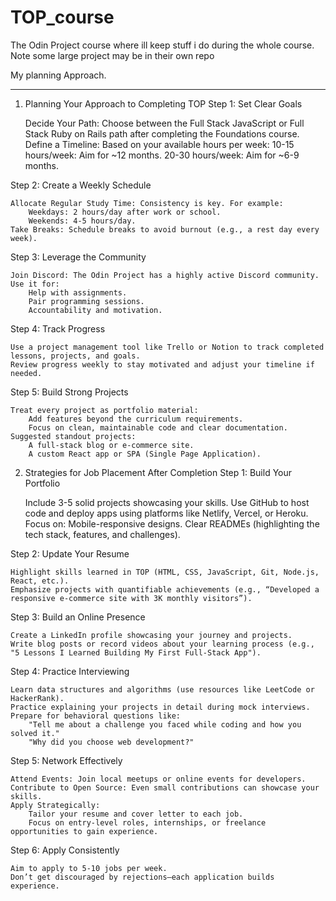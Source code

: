 # TOP_course
The Odin Project course where ill keep stuff i do during the whole course. 
Note some large project may be in their own repo

My planning Approach.
_______________________________________________________________________________________________________________________________________

1) Planning Your Approach to Completing TOP
Step 1: Set Clear Goals

    Decide Your Path: Choose between the Full Stack JavaScript or Full Stack Ruby on Rails path after completing the Foundations course.
    Define a Timeline: Based on your available hours per week:
        10-15 hours/week: Aim for ~12 months.
        20-30 hours/week: Aim for ~6-9 months.

Step 2: Create a Weekly Schedule

    Allocate Regular Study Time: Consistency is key. For example:
        Weekdays: 2 hours/day after work or school.
        Weekends: 4-5 hours/day.
    Take Breaks: Schedule breaks to avoid burnout (e.g., a rest day every week).

Step 3: Leverage the Community

    Join Discord: The Odin Project has a highly active Discord community. Use it for:
        Help with assignments.
        Pair programming sessions.
        Accountability and motivation.

Step 4: Track Progress

    Use a project management tool like Trello or Notion to track completed lessons, projects, and goals.
    Review progress weekly to stay motivated and adjust your timeline if needed.

Step 5: Build Strong Projects

    Treat every project as portfolio material:
        Add features beyond the curriculum requirements.
        Focus on clean, maintainable code and clear documentation.
    Suggested standout projects:
        A full-stack blog or e-commerce site.
        A custom React app or SPA (Single Page Application).

2) Strategies for Job Placement After Completion
Step 1: Build Your Portfolio

    Include 3-5 solid projects showcasing your skills.
    Use GitHub to host code and deploy apps using platforms like Netlify, Vercel, or Heroku.
    Focus on:
        Mobile-responsive designs.
        Clear READMEs (highlighting the tech stack, features, and challenges).

Step 2: Update Your Resume

    Highlight skills learned in TOP (HTML, CSS, JavaScript, Git, Node.js, React, etc.).
    Emphasize projects with quantifiable achievements (e.g., “Developed a responsive e-commerce site with 3K monthly visitors”).

Step 3: Build an Online Presence

    Create a LinkedIn profile showcasing your journey and projects.
    Write blog posts or record videos about your learning process (e.g., "5 Lessons I Learned Building My First Full-Stack App").

Step 4: Practice Interviewing

    Learn data structures and algorithms (use resources like LeetCode or HackerRank).
    Practice explaining your projects in detail during mock interviews.
    Prepare for behavioral questions like:
        "Tell me about a challenge you faced while coding and how you solved it."
        "Why did you choose web development?"

Step 5: Network Effectively

    Attend Events: Join local meetups or online events for developers.
    Contribute to Open Source: Even small contributions can showcase your skills.
    Apply Strategically:
        Tailor your resume and cover letter to each job.
        Focus on entry-level roles, internships, or freelance opportunities to gain experience.

Step 6: Apply Consistently

    Aim to apply to 5-10 jobs per week.
    Don’t get discouraged by rejections—each application builds experience.
